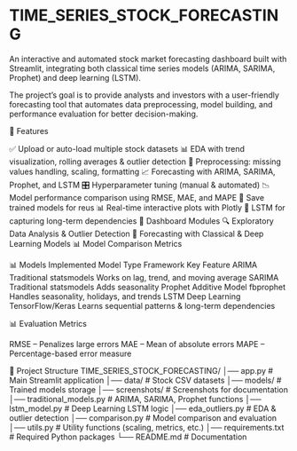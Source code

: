 # TIME_SERIES_STOCK_FORECASTING

An interactive and automated stock market forecasting dashboard built with Streamlit, integrating both classical time series models (ARIMA, SARIMA, Prophet) and deep learning (LSTM).

The project’s goal is to provide analysts and investors with a user-friendly forecasting tool that automates data preprocessing, model building, and performance evaluation for better decision-making.

🚀 Features

✅ Upload or auto-load multiple stock datasets
📊 EDA with trend visualization, rolling averages & outlier detection
🧹 Preprocessing: missing values handling, scaling, formatting
📈 Forecasting with ARIMA, SARIMA, Prophet, and LSTM
🎛️ Hyperparameter tuning (manual & automated)
📉 Model performance comparison using RMSE, MAE, and MAPE
💾 Save trained models for reus
📊 Real-time interactive plots with Plotly
🧠 LSTM for capturing long-term dependencies
🧭 Dashboard Modules
🔍 Exploratory Data Analysis & Outlier Detection
🤖 Forecasting with Classical & Deep Learning Models
📊 Model Comparison Metrics

📊 Models Implemented
Model	Type	Framework	Key Feature
ARIMA	Traditional	statsmodels	Works on lag, trend, and moving average
SARIMA	Traditional	statsmodels	Adds seasonality
Prophet	Additive Model	fbprophet	Handles seasonality, holidays, and trends
LSTM	Deep Learning	TensorFlow/Keras	Learns sequential patterns & long-term dependencies

📊 Evaluation Metrics

RMSE – Penalizes large errors
MAE – Mean of absolute errors
MAPE – Percentage-based error measure

📁 Project Structure
TIME_SERIES_STOCK_FORECASTING/
│── app.py                # Main Streamlit application
│── data/                 # Stock CSV datasets
│── models/               # Trained models storage
│── screenshots/          # Screenshots for documentation
│── traditional_models.py # ARIMA, SARIMA, Prophet functions
│── lstm_model.py         # Deep Learning LSTM logic
│── eda_outliers.py       # EDA & outlier detection
│── comparison.py         # Model comparison and evaluation
│── utils.py              # Utility functions (scaling, metrics, etc.)
│── requirements.txt      # Required Python packages
└── README.md             # Documentation


